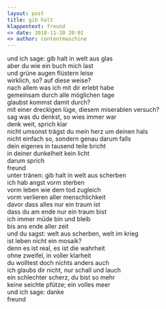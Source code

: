 ```yaml
---
layout: post
title: gib halt
klappentext: freund
<> date: 2018-11-20 20:01
<> author: contentmaschine
---
```


und ich sage: gib halt in welt aus glas  
aber du wie ein buch mich last  
und grüne augen flüstern leise  
wirklich, so? auf diese weise?  
nach allem was ich mit dir erlebt habe  
gemeinsam durch alle möglichen tage  
glaubst kommst damit durch?  
mit einer dreckigen lüge, diesem miserablen versuch?  
sag was du denkst, so wies immer war  
denk weit, sprich klar  
nicht umsonst trägst du mein herz um deinen hals  
nicht einfach so, sondern genau darum falls  
dein eigenes in tausend teile bricht  
in deiner dunkelheit kein licht  
darum sprich  
freund  
unter tränen: gib halt in welt aus scherben  
ich hab angst vorm sterben  
vorm leben wie dem tod zugleich  
vorm verlieren aller menschlichkeit  
davor dass alles nur ein traum ist  
dass du am ende nur ein traum bist  
ich immer müde bin und bleib  
bis ans ende aller zeit  
und du sagst: welt aus scherben, welt im krieg  
ist leben nicht ein mosaik?  
denn es ist real, es ist die wahrheit  
ohne zweifel, in voller klarheit  
du wolltest doch nichts anders auch  
ich glaubs dir nicht, nur schall und lauch  
ein schlechter scherz, du bist so mehr  
keine seichte pfütze; ein volles meer  
und ich sage: danke  
freund  
